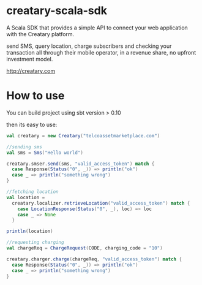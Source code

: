 # creatary-scala-sdk

A Scala SDK that provides a simple API to connect your web application with the Creatary platform.

send SMS, query location, charge subscribers and checking your transaction all through their mobile operator, in a revenue share, no upfront investment model.

http://creatary.com

# How to use

You can build project using sbt version > 0.10

then its easy to use:

```scala
val creatary = new Creatary("telcoassetmarketplace.com")

//sending sms
val sms = Sms("Hello world")

creatary.smser.send(sms, "valid_access_token") match {
  case Response(Status("0", _)) => println("ok")
  case _ => println("something wrong")
}

//fetching location
val location =
  creatary.localizer.retrieveLocation("valid_access_token") match {
    case LocationResponse(Status("0", _), loc) => loc
    case _ => None
  }

println(location)

//requesting charging
val chargeReq = ChargeRequest(CODE, charging_code = "10")

creatary.charger.charge(chargeReq, "valid_access_token") match {
  case Response(Status("0", _)) => println("ok")
  case _ => println("something wrong")
}
```
